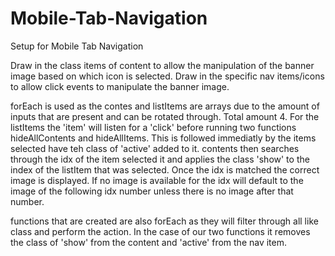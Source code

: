# Mobile-Tab-Navigation
Setup for Mobile Tab Navigation


Draw in the class items of content to allow the manipulation of the banner image based on which icon is selected.
Draw in the specific nav items/icons to allow click events to manipulate the banner image.

forEach is used as the contes and listItems are arrays due to the amount of inputs that are present and can be rotated through. Total amount 4. For the listItems the 'item' will listen for a 'click' before running two functions hideAllContents and hideAllItems. This is followed immediatly by the items selected have teh class of 'active' added to it. contents then searches through the idx of the item selected it and applies the class 'show' to the index of the listItem that was selected. Once the idx is matched the correct image is displayed. If no image is available for the idx will default to the image of the following idx number unless there is no image after that number.

functions that are created are also forEach as they will filter through all like class and perform the action. In the case of our two functions it removes the class of 'show' from the content and 'active' from the nav item.
